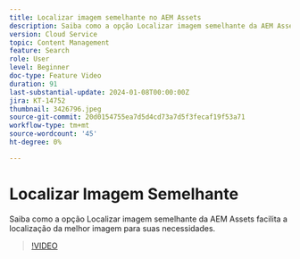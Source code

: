 ```yaml
---
title: Localizar imagem semelhante no AEM Assets
description: Saiba como a opção Localizar imagem semelhante da AEM Assets facilita a localização da melhor imagem para suas necessidades.
version: Cloud Service
topic: Content Management
feature: Search
role: User
level: Beginner
doc-type: Feature Video
duration: 91
last-substantial-update: 2024-01-08T00:00:00Z
jira: KT-14752
thumbnail: 3426796.jpeg
source-git-commit: 20d0154755ea7d5d4cd73a7d5f3fecaf19f53a71
workflow-type: tm+mt
source-wordcount: '45'
ht-degree: 0%

---
```



# Localizar Imagem Semelhante

Saiba como a opção Localizar imagem semelhante da AEM Assets facilita a localização da melhor imagem para suas necessidades.

>[!VIDEO](https://video.tv.adobe.com/v/3426796/?learn=on)
